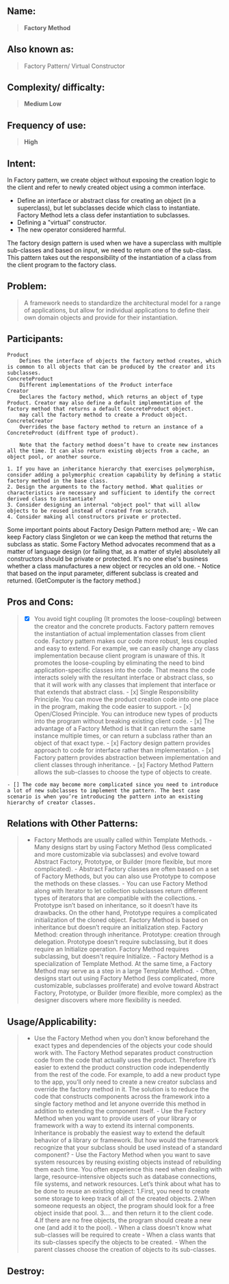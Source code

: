 
## Name:
>    **Factory Method**

## Also known as:
>   Factory Pattern/ Virtual Constructor

## Complexity/ difficalty:
>   **Medium Low**

## Frequency of use:
>   **High**

## Intent:
In Factory pattern, we create object without exposing the creation logic to the client and refer to newly created object using a common interface.
- Define an interface or abstract class for creating an object (in a superclass), but let subclasses decide which class to instantiate. Factory Method lets a class defer instantiation to subclasses.
- Defining a "virtual" constructor.
- The new operator considered harmful.

The factory design pattern is used when we have a superclass with multiple sub-classes and based on input, we need to return one of the sub-class. This pattern takes out the responsibility of the instantiation of a class from the client program to the factory class.

## Problem:
>   A framework needs to standardize the architectural model for a range of applications, but allow for individual applications to define their own domain objects and provide for their instantiation.

## Participants:
    Product
        Defines the interface of objects the factory method creates, which is common to all objects that can be produced by the creator and its subclasses.
    ConcreteProduct
        Different implementations of the Product interface
    Creator
        Declares the factory method, which returns an object of type Product. Creator may also define a default implementation of the factory method that returns a default ConcreteProduct object.
        may call the factory method to create a Product object.
    ConcreteCreator
        Overrides the base factory method to return an instance of a ConcreteProduct (diffrent type of product).
        
        Note that the factory method doesn’t have to create new instances all the time. It can also return existing objects from a cache, an object pool, or another source.

    1. If you have an inheritance hierarchy that exercises polymorphism, consider adding a polymorphic creation capability by defining a static factory method in the base class.
    2. Design the arguments to the factory method. What qualities or characteristics are necessary and sufficient to identify the correct derived class to instantiate?
    3. Consider designing an internal "object pool" that will allow objects to be reused instead of created from scratch.
    4. Consider making all constructors private or protected.

Some important points about Factory Design Pattern method are;
    - We can keep Factory class Singleton or we can keep the method that returns the subclass as static.
        Some Factory Method advocates recommend that as a matter of language design (or failing that, as a matter of style) absolutely all constructors should be private or protected. It's no one else's business whether a class manufactures a new object or recycles an old one.
    - Notice that based on the input parameter, different subclass is created and returned. (GetComputer is the factory method.)

## Pros and Cons:
>   - [x] You avoid tight coupling (It promotes the loose-coupling) between the creator and the concrete products.
        Factory pattern removes the instantiation of actual implementation classes from client code. Factory pattern makes our code more robust, less coupled and easy to extend. For example, we can easily change any class implementation because client program is unaware of this.
        It promotes the loose-coupling by eliminating the need to bind application-specific classes into the code. That means the code interacts solely with the resultant interface or abstract class, so that it will work with any classes that implement that interface or that extends that abstract class.
    - [x] Single Responsibility Principle. You can move the product creation code into one place in the program, making the code easier to support.
    - [x] Open/Closed Principle. You can introduce new types of products into the program without breaking existing client code.
    - [x] The advantage of a Factory Method is that it can return the same instance multiple times, or can return a subclass rather than an object of that exact type.
    - [x] Factory design pattern provides approach to code for interface rather than implementation.
    - [x] Factory pattern provides abstraction between implementation and client classes through inheritance.
    - [x] Factory Method Pattern allows the sub-classes to choose the type of objects to create.
 
    - [] The code may become more complicated since you need to introduce a lot of new subclasses to implement the pattern. The best case scenario is when you’re introducing the pattern into an existing hierarchy of creator classes.

## Relations with Other Patterns:
>   - Factory Methods are usually called within Template Methods.
    - Many designs start by using Factory Method (less complicated and more customizable via subclasses) and evolve toward Abstract Factory, Prototype, or Builder (more flexible, but more complicated).
    - Abstract Factory classes are often based on a set of Factory Methods, but you can also use Prototype to compose the methods on these classes.
    - You can use Factory Method along with Iterator to let collection subclasses return different types of iterators that are compatible with the collections.
    - Prototype isn’t based on inheritance, so it doesn’t have its drawbacks. On the other hand, Prototype requires a complicated initialization of the cloned object. Factory Method is based on inheritance but doesn’t require an initialization step.
        Factory Method: creation through inheritance. Prototype: creation through delegation.
        Prototype doesn't require subclassing, but it does require an Initialize operation. Factory Method requires subclassing, but doesn't require Initialize.
    - Factory Method is a specialization of Template Method. At the same time, a Factory Method may serve as a step in a large Template Method.
    - Often, designs start out using Factory Method (less complicated, more customizable, subclasses proliferate) and evolve toward Abstract Factory, Prototype, or Builder (more flexible, more complex) as the designer discovers where more flexibility is needed.

## Usage/Applicability:
>   - Use the Factory Method when you don’t know beforehand the exact types and dependencies of the objects your code should work with.
        The Factory Method separates product construction code from the code that actually uses the product. Therefore it’s easier to extend the product construction code independently from the rest of the code.
        For example, to add a new product type to the app, you’ll only need to create a new creator subclass and override the factory method in it.
        The solution is to reduce the code that constructs components across the framework into a single factory method and let anyone override this method in addition to extending the component itself.
    - Use the Factory Method when you want to provide users of your library or framework with a way to extend its internal components.
        Inheritance is probably the easiest way to extend the default behavior of a library or framework. But how would the framework recognize that your subclass should be used instead of a standard component?
    - Use the Factory Method when you want to save system resources by reusing existing objects instead of rebuilding them each time.
        You often experience this need when dealing with large, resource-intensive objects such as database connections, file systems, and network resources.
        Let’s think about what has to be done to reuse an existing object:
            1.First, you need to create some storage to keep track of all of the created objects.
            2.When someone requests an object, the program should look for a free object inside that pool.
            3.… and then return it to the client code.
            4.If there are no free objects, the program should create a new one (and add it to the pool).
    - When a class doesn't know what sub-classes will be required to create
    - When a class wants that its sub-classes specify the objects to be created.
    - When the parent classes choose the creation of objects to its sub-classes.


## Destroy:

